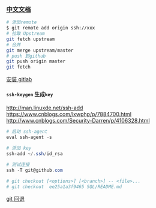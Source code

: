 ### [中文文档](https://git-scm.com/book/zh/v2)

```bash
# 添加remote
$ git remote add origin ssh://xxx
# 拉取 Upstream
git fetch upstream
# 合并
git merge upstream/master
# push 到github
git push origin master
git fetch
```

[安装 gitlab](https://about.gitlab.com/install/)

#### `ssh-keygen` 生成`key`

http://man.linuxde.net/ssh-add
https://www.cnblogs.com/lxwphp/p/7884700.html
http://www.cnblogs.com/Security-Darren/p/4106328.html

``` powershell
# 启动 ssh-agent
eval ssh-agent -s

# 添加 key
ssh-add ~/.ssh/id_rsa

# 测试连接
ssh -T git@github.com

# git checkout [<options>] [<branch>] -- <file>...
# git checkout  ee25a1a3f9465 SQL/README.md
```

[git 回退](https://blog.csdn.net/zhezhebie/article/details/79420752)


